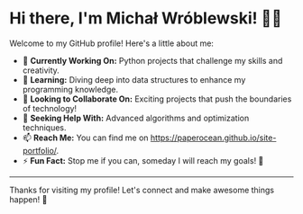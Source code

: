 # Hi there, I'm Michał Wróblewski! 👋✨

Welcome to my GitHub profile! Here's a little about me:

- 🔭 **Currently Working On:** Python projects that challenge my skills and creativity. 
- 🌱 **Learning:** Diving deep into data structures to enhance my programming knowledge.
- 👯 **Looking to Collaborate On:** Exciting projects that push the boundaries of technology!
- 🤔 **Seeking Help With:** Advanced algorithms and optimization techniques.
- 📫 **Reach Me:** You can find me on https://paperocean.github.io/site-portfolio/.
- ⚡ **Fun Fact:** Stop me if you can, someday I will reach my goals! 🌟

---

Thanks for visiting my profile! Let's connect and make awesome things happen! 🚀
